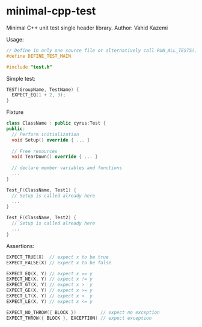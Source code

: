 # minimal-cpp-test

Minimal C++ unit test single header library.
Author: Vahid Kazemi

Usage:
```cpp
// Define in only one source file or alternatively call RUN_ALL_TESTS()
#define DEFINE_TEST_MAIN

#include "test.h"
```

Simple test:
```cpp
TEST(GroupName, TestName) {
  EXPECT_EQ(1 + 2, 3);
}
```

Fixture
```cpp
class ClassName : public cyrus:Test {
public:
  // Perform initialization
  void Setup() override { ... }
  
  // Free resources
  void TearDown() override { ... }
  
  // declare member variables and functions
  ...
}

Test_F(ClassName, Test1) {
  // Setup is called already here
  ...
}

Test_F(ClassName, Test2) {
  // Setup is called already here
  ...
}

```

Assertions:
```cpp
EXPECT_TRUE(X)  // expect x to be true
EXPECT_FALSE(X) // expect x to be false

EXPECT_EQ(X, Y) // expect x == y
EXPECT_NE(X, Y) // expect x != y
EXPECT_GT(X, Y) // expect x >  y
EXPECT_GE(X, Y) // expect x >= y
EXPECT_LT(X, Y) // expect x <  y
EXPECT_LE(X, Y) // expect x <= y

EXPECT_NO_THROW({ BLOCK })         // expect no exception
EXPECT_THROW({ BLOCK }, EXCEPTION) // expect exception
```
